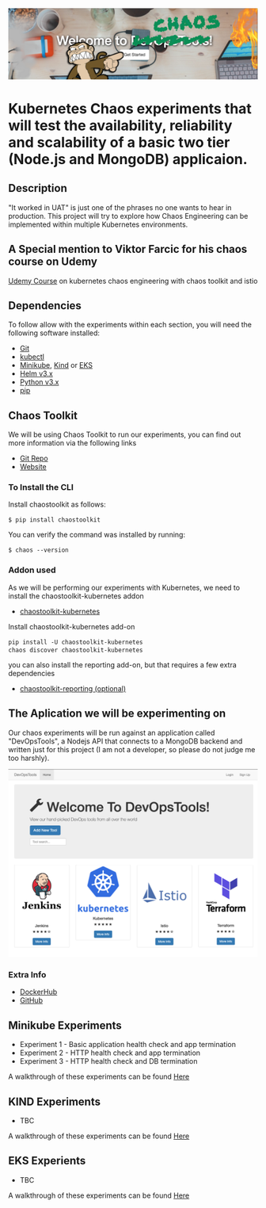<img src="screenshoot.png" align="centre" />

# Kubernetes Chaos experiments that will test the availability, reliability and scalability of a basic two tier (Node.js and MongoDB) applicaion.

## Description
"It worked in UAT" is just one of the phrases no one wants to hear in production. This project will try to explore how Chaos Engineering can be implemented within multiple Kubernetes environments.

## A Special mention to Viktor Farcic for his chaos course on Udemy
[Udemy Course](https://www.udemy.com/course/kubernetes-chaos-engineering-with-chaos-toolkit-and-istio/) on kubernetes chaos engineering with chaos toolkit and istio

## Dependencies
To follow allow with the experiments within each section, you will need the following software installed:

- [Git](https://git-scm.com/)
- [kubectl](https://kubernetes.io/docs/tasks/tools/install-kubectl/)
- [Minikube](https://kubernetes.io/docs/tasks/tools/install-minikube/), [Kind](https://kind.sigs.k8s.io/docs/user/quick-start/) or [EKS](https://eksctl.io/)
- [Helm v3.x](https://helm.sh/docs/intro/install/)
- [Python v3.x](https://www.python.org/downloads)
- [pip](https://pip.pypa.io/en/stable/installing)

##  Chaos Toolkit
We will be using Chaos Toolkit to run our experiments, you can find out more information via the following links

- [Git Repo](https://github.com/chaostoolkit/chaostoolkit)
- [Website](https://chaostoolkit.org/)

### To Install the CLI

Install chaostoolkit as follows:
```
$ pip install chaostoolkit
```
You can verify the command was installed by running:

```
$ chaos --version
```

### Addon used
As we will be performing our experiments with Kubernetes, we need to install the chaostoolkit-kubernetes addon
- [chaostoolkit-kubernetes](https://github.com/chaostoolkit/chaostoolkit-kubernetes)

Install chaostoolkit-kubernetes add-on
```
pip install -U chaostoolkit-kubernetes
chaos discover chaostoolkit-kubernetes
```

you can also install the reporting add-on, but that requires a few extra dependencies
- [chaostoolkit-reporting (optional)](https://github.com/chaostoolkit/chaostoolkit-reporting)

## The Aplication we will be experimenting on
Our chaos experiments will be run against an application called "DevOpsTools", a Nodejs API that connects to a MongoDB backend and written just for this project (I am not a developer, so please do not judge me too harshly). 

<img src="screenshoot-2.png" align="centre" />

### Extra Info
- [DockerHub](https://hub.docker.com/repository/docker/gashers82/devops-tools-api)
- [GitHub](https://github.com/GlenAshwood/DevOpsTools-API)

## Minikube Experiments
- Experiment 1 - Basic application health check and app termination
- Experiment 2 - HTTP health check and app termination
- Experiment 3 - HTTP health check and DB termination

A walkthrough of these experiments can be found [Here](https://github.com/GlenAshwood/chaos-demo/tree/master/minikube)

## KIND Experiments
- TBC

A walkthrough of these experiments can be found [Here](https://github.com/GlenAshwood/chaos-demo/tree/master/kind)

## EKS Experients
- TBC

A walkthrough of these experiments can be found [Here](https://github.com/GlenAshwood/chaos-demo/tree/master/eks)


